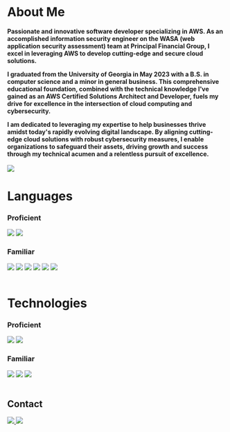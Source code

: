# About Me
**Passionate and innovative software developer specializing in AWS. As an accomplished information security engineer on the WASA (web application security assessment) team at Principal Financial Group, I excel in leveraging AWS to develop cutting-edge and secure cloud solutions.**

**I graduated from the University of Georgia in May 2023 with a B.S. in computer science and a minor in general business. This comprehensive educational foundation, combined with the technical knowledge I've gained as an AWS Certified Solutions Architect and Developer, fuels my drive for excellence in the intersection of cloud computing and cybersecurity.**

**I am dedicated to leveraging my expertise to help businesses thrive amidst today's rapidly evolving digital landscape. By aligning cutting-edge cloud solutions with robust cybersecurity measures, I enable organizations to safeguard their assets, driving growth and success through my technical acumen and a relentless pursuit of excellence.**
<br/>
<br/>
<img src="https://github-readme-stats.vercel.app/api?username=nickundin" />
# Languages
### Proficient
<div>
<img src="https://img.shields.io/badge/JavaScript-323330?style=for-the-badge&logo=javascript&logoColor=F7DF1E" />
<img src="https://img.shields.io/badge/TypeScript-007ACC?style=for-the-badge&logo=typescript&logoColor=white" />
</div>

### Familiar
<div>
<img src="https://img.shields.io/badge/Java-ED8B00?style=for-the-badge&logo=java&logoColor=white" />
<img src="https://img.shields.io/badge/C-00599C?style=for-the-badge&logo=c&logoColor=white" />
<img src="https://img.shields.io/badge/C%2B%2B-00599C?style=for-the-badge&logo=c%2B%2B&logoColor=white" /> 
<img src="https://img.shields.io/badge/HTML5-E34F26?style=for-the-badge&logo=html5&logoColor=white" />
<img src="https://img.shields.io/badge/CSS3-1572B6?style=for-the-badge&logo=css3&logoColor=white" />
<img src="https://img.shields.io/badge/Python-FFD43B?style=for-the-badge&logo=python&logoColor=darkgreen" />
</div>

<br/>

# Technologies
### Proficient
<div>
<img src="https://img.shields.io/badge/Amazon_AWS-FF9900?style=for-the-badge&logo=amazonaws&logoColor=white" />
<img src="https://img.shields.io/badge/Git-F05032?style=for-the-badge&logo=git&logoColor=white" />
</div>

### Familiar
<div>
<img src="https://img.shields.io/badge/Docker-2CA5E0?style=for-the-badge&logo=docker&logoColor=white" />
<img src="https://img.shields.io/badge/Flask-000000?style=for-the-badge&logo=flask&logoColor=white" />
<img src="https://img.shields.io/badge/Node.js-339933?style=for-the-badge&logo=nodedotjs&logoColor=white" />
</div>

<br/>

## Contact
<a href="mailto:nickundin@gmail.com">
  <img src="https://img.shields.io/badge/Gmail-D14836?style=for-the-badge&logo=gmail&logoColor=white" />
<a href="https://www.linkedin.com/in/nickundin">
  <img src="https://img.shields.io/badge/LinkedIn-0077B5?style=for-the-badge&logo=linkedin&logoColor=white" />
</a>
